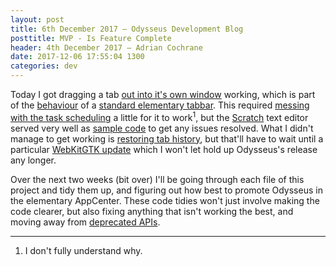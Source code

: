 ```yaml
---
layout: post
title: 6th December 2017 — Odysseus Development Blog
posttitle: MVP - Is Feature Complete
header: 4th December 2017 — Adrian Cochrane
date: 2017-12-06 17:55:04 1300
categories: dev
---
```


Today I got dragging a tab [out into it's own window](http://www.google.com/googlebooks/chrome/small_18.html) working, which is part of the [behaviour](https://github.com/elementary/granite/blob/master/lib/Widgets/DynamicNotebook.vala) of a [standard elementary tabbar](https://valadoc.org/granite/Granite.Widgets.DynamicNotebook.html). This required [messing with the task scheduling](https://valadoc.org/glib-2.0/GLib.Idle.add.html) a little for it to work<sup title="I don't fully understand why">1</sup>, but the [Scratch](https://github.com/elementary/scratch/blob/master/src/Widgets/DocumentView.vala#L246) text editor served very well as [sample code](https://elementary.io/open-source) to get any issues resolved. What I didn't manage to get working is [restoring tab history](https://alcinnz.github.io/Odysseus-support/guides/why-do-tabs-lose-history.html), but that'll have to wait until a particular [WebKitGTK update](https://bugs.webkit.org/show_bug.cgi?id=26517) which I won't let hold up Odysseus's release any longer. 

Over the next two weeks (bit over) I'll be going through each file of this project and tidy them up, and figuring out how best to promote Odysseus in the elementary AppCenter. These code tidies won't just involve making the code clearer, but also fixing anything that isn't working the best, and moving away from [deprecated APIs](https://valadoc.org/granite/Granite.Widgets.AppMenu.html). 

---

1. I don't fully understand why.
